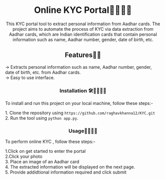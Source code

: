 
<h1 align="center">Online KYC Portal👩‍💻👨‍💻</h1>
<p align="center">This KYC portal tool to extract personal information from Aadhar cards. The project aims to automate the process of KYC via data extraction from Aadhar cards, which are Indian identification cards that contain personal information such as name, Aadhar number, gender, date of birth, etc.</p>


<h2 align="center">Features👨‍🎨</h2>
<p>
-> Extracts personal information such as name, Aadhar number, gender, date of birth, etc. from Aadhar cards. <br> 
-> Easy to use interface. <br> 
</p>


<h3 align="center">Installation 🛠👨‍🔧👨‍🔧</h3>
<p>To install and run this project on your local machine, follow these steps:-</p>
1. Clone the repository using <code>https://github.com/raghavkhanna12/KYC.git</code> <br>
2. Run the tool using <code>python app.py</code>. <br> 



<h3 align="center">Usage🤷‍♂️🤷‍♀️</h3>
<p>To perform online KYC , follow these steps:-</p>
1.Click on get started to enter the portal <br>
2.Click your photo <br>
3. Place an image of an Aadhar card <br>
4. The extracted information will be displayed on the next page. <br> 
5. Provide addidtional information required and click submit <br>
</p>
